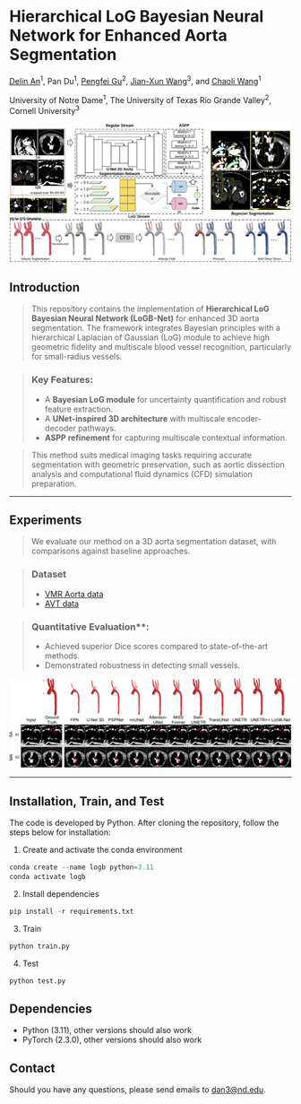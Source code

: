 # Hierarchical LoG Bayesian Neural Network for Enhanced Aorta Segmentation

[Delin An](https://github.com/adlsn)<sup>1</sup>, Pan Du<sup>1</sup>, [Pengfei Gu](https://pgu-nd.github.io/)<sup>2</sup>, [Jian-Xun Wang](https://www.engineering.cornell.edu/faculty-directory/jian-xun-wang)<sup>3</sup>, and [Chaoli Wang](https://sites.nd.edu/chaoli-wang/)<sup>1</sup>

University of Notre Dame<sup>1</sup>, The University of Texas Rio Grande Valley<sup>2</sup>, Cornell University<sup>3</sup>

<div>
  <img src='overview.png'>
</div>

## Introduction

> This repository contains the implementation of **Hierarchical LoG Bayesian Neural Network (LoGB-Net)** for enhanced 3D aorta segmentation. The framework integrates Bayesian principles with a hierarchical Laplacian of Gaussian (LoG) module to achieve high geometric fidelity and multiscale blood vessel recognition, particularly for small-radius vessels. 

> ### Key Features:
> - A **Bayesian LoG module** for uncertainty quantification and robust feature extraction.
> - A **UNet-inspired 3D architecture** with multiscale encoder-decoder pathways.
> - **ASPP refinement** for capturing multiscale contextual information.

> This method suits medical imaging tasks requiring accurate segmentation with geometric preservation, such as aortic dissection analysis and computational fluid dynamics (CFD) simulation preparation.

---

## Experiments

> We evaluate our method on a 3D aorta segmentation dataset, with comparisons against baseline approaches.

> ### Dataset
> - [VMR Aorta data](https://www.vascularmodel.org/)
> - [AVT data](https://figshare.com/articles/dataset/Aortic_Vessel_Tree_AVT_CTA_Datasets_and_Segmentations/14806362)

> ### Quantitative Evaluation**:
>   - Achieved superior Dice scores compared to state-of-the-art methods.
>   - Demonstrated robustness in detecting small vessels.
  
<div>
  <img src='qualitative.png'>
</div>

---


## Installation, Train, and Test
The code is developed by Python. After cloning the repository, follow the steps below for installation:
1. Create and activate the conda environment
```python
conda create --name logb python=3.11
conda activate logb
```
2. Install dependencies
```python
pip install -r requirements.txt
```
3. Train
```python
python train.py
```

4. Test
```python
python test.py
```

## Dependencies
* Python (3.11), other versions should also work
* PyTorch (2.3.0), other versions should also work

## Contact
Should you have any questions, please send emails to dan3@nd.edu.




